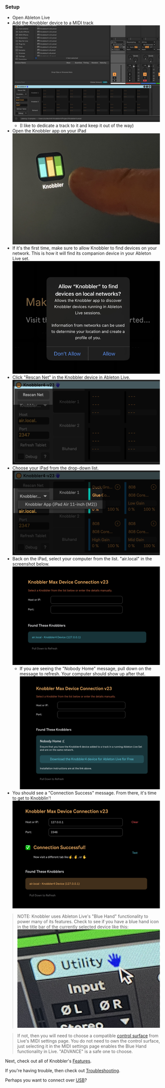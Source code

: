 ### Setup

- Open Ableton Live
- Add the Knobbler device to a MIDI track
  ![Add Knobbler](images/setup_add_knobbler.png)
  - (I like to dedicate a track to it and keep it out of the way)
- Open the Knobbler app on your iPad
  ![Start the app](images/knobbler-icon-finger.jpg)
- If it's the first time, make sure to allow Knobbler to find devices on your network. This is how it will find its companion device in your Ableton Live set.
    ![Allow Permissions](images/ipad_allow_network.jpg)
- Click "Rescan Net" in the Knobbler device in Ableton Live.
  ![Click Rescan Net](images/device-rescan.png)
- Choose your iPad from the drop-down list.
  ![Click Rescan Net](images/device-dropdown.png)
- Back on the iPad, select your computer from the list. "air.local" in the screenshot below.
  ![Setup Page](images/ipad-setup-page.png)
  - If you are seeing the "Nobody Home" message, pull down on the message to refresh. Your computer should show up after that.
    ![Setup Page](images/ipad-setup-nobody.png)
- You should see a "Connection Success" message. From there, it's time to get to Knobblin'!
  ![Setup Success](images/ipad-setup-success.png)

> NOTE: Knobbler uses Ableton Live's "Blue Hand" functionality to power many of its features. Check to see if you have a blue hand icon in the title bar of the currently selected device like this:
> ![Blue Hand icon](images/blue-hand.png)

> If not, then you will need to choose a compatible [control surface](control-surfaces.md) from Live's MIDI settings page. You do not need to own the control surface, just selecting it in the MIDI settings page enables the Blue Hand functionality in Live. "ADVANCE" is a safe one to choose.

Next, check out all of Knobbler's [Features](./features.md).

If you're having trouble, then check out [Troubleshooting](./troubleshooting.md).

Perhaps you want to connect over [USB](./USB.md)?
